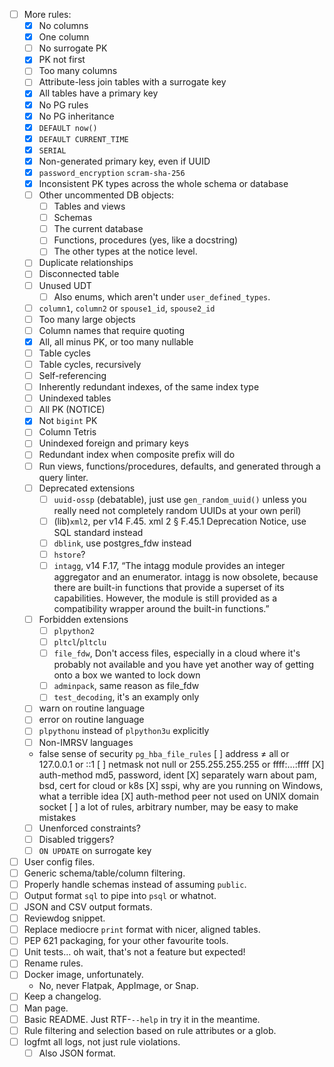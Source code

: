 - [ ] More rules:
    * [X] No columns
    * [X] One column
    * [ ] No surrogate PK
    * [X] PK not first
    * [ ] Too many columns
    * [ ] Attribute-less join tables with a surrogate key
    * [X] All tables have a primary key
    * [X] No PG rules
    * [X] No PG inheritance
    * [X] `DEFAULT now()`
    * [X] `DEFAULT CURRENT_TIME`
    * [X] `SERIAL`
    * [X] Non-generated primary key, even if UUID
    * [X] `password_encryption` `scram-sha-256`
    * [X] Inconsistent PK types across the whole schema or database
    * [ ] Other uncommented DB objects:
        + [ ] Tables and views
        + [ ] Schemas
        + [ ] The current database
        + [ ] Functions, procedures (yes, like a docstring)
        + [ ] The other types at the notice level.
    * [ ] Duplicate relationships
    * [ ] Disconnected table
    * [ ] Unused UDT
        + [ ] Also enums, which aren't under `user_defined_types`.
    * [ ] `column1`, `column2` or `spouse1_id`, `spouse2_id`
    * [ ] Too many large objects
    * [ ] Column names that require quoting
    * [X] All, all minus PK, or too many nullable
    * [ ] Table cycles
    * [ ] Table cycles, recursively
    * [ ] Self-referencing
    * [ ] Inherently redundant indexes, of the same index type
    * [ ] Unindexed tables
    * [ ] All PK (NOTICE)
    * [X] Not `bigint` PK
    * [ ] Column Tetris
    * [ ] Unindexed foreign and primary keys
    * [ ] Redundant index when composite prefix will do
    * [ ] Run views, functions/procedures, defaults, and generated through a query linter.
    * [ ] Deprecated extensions
        + [ ] `uuid-ossp` (debatable), just use `gen_random_uuid()` unless you really need not completely random UUIDs at your own peril)
        + [ ] (lib)`xml2`, per v14 F.45. xml 2 § F.45.1 Deprecation Notice, use SQL standard instead
        + [ ] `dblink`, use postgres_fdw instead
        + [ ] `hstore`?
        + [ ] `intagg`, v14 F.17, “The intagg module provides an integer aggregator and an enumerator. intagg is now obsolete, because there are built-in functions that provide a superset of its capabilities. However, the module is still provided as a compatibility wrapper around the built-in functions.”
    * [ ] Forbidden extensions
        + [ ] `plpython2`
        + [ ] `pltcl`/`pltclu`
        + [ ] `file_fdw`, Don't access files, especially in a cloud where it's probably not available and you have yet another way of getting onto a box we wanted to lock down
        + [ ] `adminpack`, same reason as file_fdw
        + [ ] `test_decoding`, it's an examply only
    * [ ] warn on routine language
    * [ ] error on routine language
    * [ ] `plpythonu` instead of `plpython3u` explicitly
    * [ ] Non-IMRSV languages
    * false sense of security `pg_hba_file_rules`
        [ ] address ≠ all or 127.0.0.1 or ::1
        [ ] netmask not null or 255.255.255.255 or ffff:…:ffff
        [X] auth-method md5, password, ident
        [X] separately warn about pam, bsd, cert for cloud or k8s
        [X] sspi, why are you running on Windows, what a terrible idea
        [X] auth-method peer not used on UNIX domain socket
        [ ] a lot of rules, arbitrary number, may be easy to make mistakes
    * [ ] Unenforced constraints?
    * [ ] Disabled triggers?
    * [ ] `ON UPDATE` on surrogate key
- [ ] User config files.
- [ ] Generic schema/table/column filtering.
- [ ] Properly handle schemas instead of assuming `public`.
- [ ] Output format `sql` to pipe into `psql` or whatnot.
- [ ] JSON and CSV output formats.
- [ ] Reviewdog snippet.
- [ ] Replace mediocre `print` format with nicer, aligned tables.
- [ ] PEP 621 packaging, for your other favourite tools.
- [ ] Unit tests… oh wait, that's not a feature but expected!
- [ ] Rename rules.
- [ ] Docker image, unfortunately.
    * No, never Flatpak, AppImage, or Snap.
- [ ] Keep a changelog.
- [ ] Man page.
- [ ] Basic README. Just RTF-`--help` in try it in the meantime.
- [ ] Rule filtering and selection based on rule attributes or a glob.
- [ ] logfmt all logs, not just rule violations.
    * [ ] Also JSON format.
